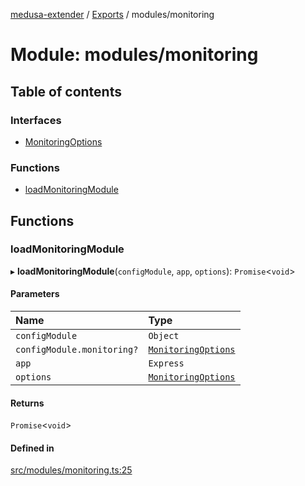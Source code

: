 [medusa-extender](../README.md) / [Exports](../modules.md) / modules/monitoring

# Module: modules/monitoring

## Table of contents

### Interfaces

- [MonitoringOptions](../interfaces/modules_monitoring.MonitoringOptions.md)

### Functions

- [loadMonitoringModule](modules_monitoring.md#loadmonitoringmodule)

## Functions

### loadMonitoringModule

▸ **loadMonitoringModule**(`configModule`, `app`, `options`): `Promise`<`void`\>

#### Parameters

| Name | Type |
| :------ | :------ |
| `configModule` | `Object` |
| `configModule.monitoring?` | [`MonitoringOptions`](../interfaces/modules_monitoring.MonitoringOptions.md) |
| `app` | `Express` |
| `options` | [`MonitoringOptions`](../interfaces/modules_monitoring.MonitoringOptions.md) |

#### Returns

`Promise`<`void`\>

#### Defined in

[src/modules/monitoring.ts:25](https://github.com/adrien2p/medusa-extender/blob/f0b5bec/src/modules/monitoring.ts#L25)

